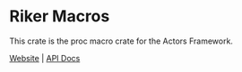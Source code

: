 # Riker Macros

This crate is the proc macro crate for the Actors Framework.

[Website](https://actors-rs.github.io) | [API Docs](https://docs.rs/actor-macros)
